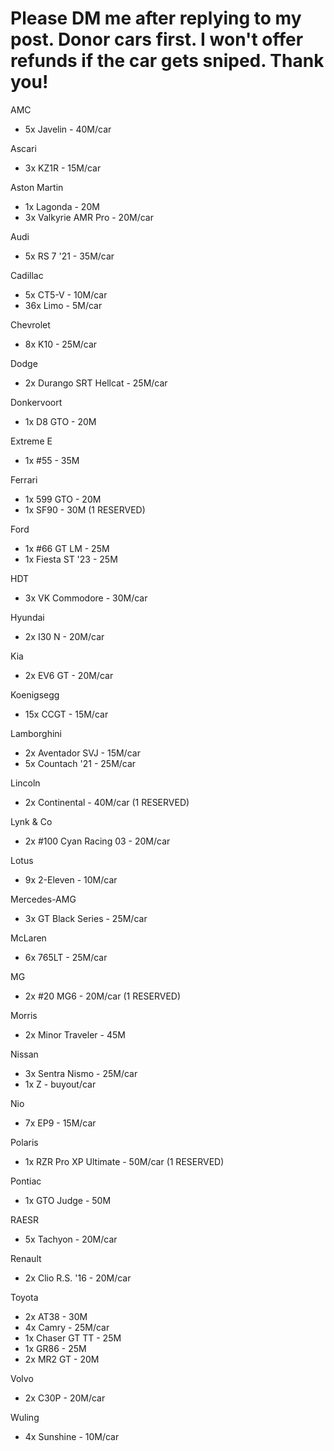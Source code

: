 # Please DM me after replying to my post. Donor cars first. I won't offer refunds if the car gets sniped. Thank you!
AMC
* 5x Javelin - 40M/car

Ascari
* 3x KZ1R - 15M/car

Aston Martin
* 1x Lagonda - 20M
* 3x Valkyrie AMR Pro - 20M/car

Audi
* 5x RS 7 '21 - 35M/car

Cadillac
* 5x CT5-V - 10M/car
* 36x Limo - 5M/car

Chevrolet
* 8x K10 - 25M/car

Dodge
* 2x Durango SRT Hellcat - 25M/car

Donkervoort
* 1x D8 GTO - 20M

Extreme E
* 1x #55 - 35M

Ferrari
* 1x 599 GTO - 20M
* 1x SF90  - 30M (1 RESERVED)

Ford
* 1x #66 GT LM - 25M
* 1x Fiesta ST '23 - 25M

HDT
* 3x VK Commodore - 30M/car

Hyundai
* 2x I30 N - 20M/car

Kia
* 2x EV6 GT - 20M/car

Koenigsegg
* 15x CCGT - 15M/car

Lamborghini
* 2x Aventador SVJ - 15M/car
* 5x Countach '21 - 25M/car

Lincoln
* 2x Continental - 40M/car (1 RESERVED)

Lynk & Co
* 2x #100 Cyan Racing 03 - 20M/car

Lotus
* 9x 2-Eleven - 10M/car

Mercedes-AMG
* 3x GT Black Series - 25M/car

McLaren
* 6x 765LT - 25M/car

MG
* 2x #20 MG6 - 20M/car (1 RESERVED)

Morris
* 2x Minor Traveler - 45M

Nissan
* 3x Sentra Nismo - 25M/car
* 1x Z - buyout/car

Nio
* 7x EP9 - 15M/car

Polaris
* 1x RZR Pro XP Ultimate - 50M/car (1 RESERVED)

Pontiac
* 1x GTO Judge - 50M

RAESR
* 5x Tachyon - 20M/car

Renault
* 2x Clio R.S. '16 - 20M/car

Toyota
* 2x AT38 - 30M
* 4x Camry - 25M/car
* 1x Chaser GT TT - 25M
* 1x GR86 - 25M
* 2x MR2 GT - 20M

Volvo
* 2x C30P - 20M/car

Wuling
* 4x Sunshine - 10M/car 
